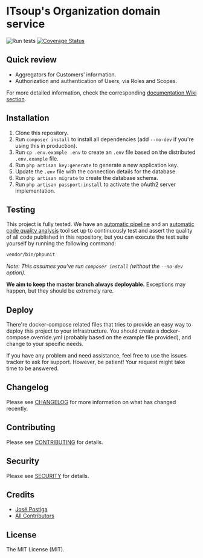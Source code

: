 # ITsoup's Organization domain service

![Run tests](https://github.com/itsoup/organization/workflows/Run%20tests/badge.svg)
[![Coverage Status](https://coveralls.io/repos/github/itsoup/organization/badge.svg?branch=master)](https://coveralls.io/github/itsoup/organization?branch=master)

## Quick review

* Aggregators for Customers’ information.
* Authorization and authentication of Users, via Roles and Scopes.

For more detailed information, check the corresponding [documentation Wiki section](https://github.com/itsoup/documentation/wiki/Organization).

## Installation

1. Clone this repository.
2. Run `composer install` to install all dependencies (add `--no-dev` if you're using this in production).
3. Run `cp .env.example .env` to create an `.env` file based on the distributed `.env.example` file.
4. Run `php artisan key:generate` to generate a new application key.
5. Update the `.env` file with the connection details for the database.
6. Run `php artisan migrate` to create the database schema.
7. Run `php artisan passport:install` to activate the oAuth2 server implementation.

## Testing

This project is fully tested. We have an [automatic pipeline](https://github.com/itsoup/organization/actions) and an [automatic code quality analysis](https://coveralls.io/github/itsoup/organization) tool set up to continuously test and assert the quality of all code published in this repository, but you can execute the test suite yourself by running the following command:

``` bash
vendor/bin/phpunit
```

_Note: This assumes you've run `composer install` (without the `--no-dev` option)._

**We aim to keep the master branch always deployable.** Exceptions may happen, but they should be extremely rare.

## Deploy

There're docker-compose related files that tries to provide an easy way to deploy this project to your infrastructure. You should create a docker-compose.override.yml (probably based on the example file provided), and change to your specific needs.

If you have any problem and need assistance, feel free to use the issues tracker to ask for support. However, be patient! Your request might take time to be answered.

## Changelog

Please see [CHANGELOG](CHANGELOG.md) for more information on what has changed recently.

## Contributing

Please see [CONTRIBUTING](CONTRIBUTING.md) for details.

## Security

Please see [SECURITY](SECURITY.md) for details.

## Credits

- [José Postiga](https://github.com/josepostiga)
- [All Contributors](../../contributors)

## License

The MIT License (MIT).
